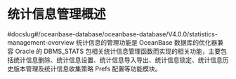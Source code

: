 统计信息管理概述 
=============================
#docslug#/oceanbase-database/oceanbase-database/V4.0.0/statistics-management-overview
统计信息的管理功能是 OceanBase 数据库的优化器兼容 Oracle 的 DBMS_STATS 包相关统计信息管理函数而实现的相关功能，主要包括统计信息删除、统计信息设置、统计信息导入导出、统计信息锁定、统计信息历史版本管理及统计信息收集策略 Prefs 配置等功能模块。


